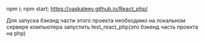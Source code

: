 npm i;
npm start;
https://vaskaleev.github.io/React_php/

Для запуска бэкэнд части этого проекта необходимо на локальном сервере компьютера запустить test_react_php(это бэкенд часть проекта на php)
